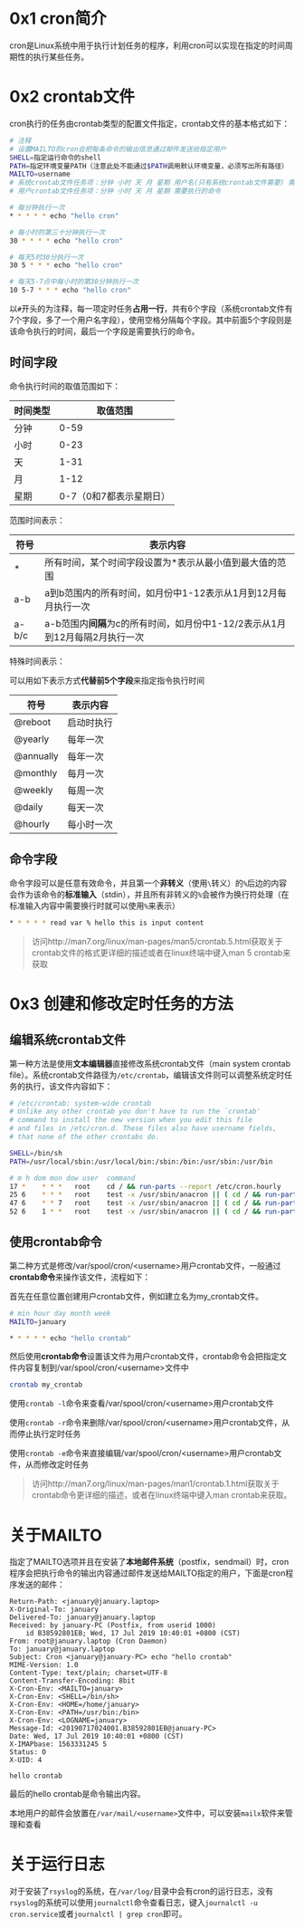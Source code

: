 # 0x1 cron简介

cron是Linux系统中用于执行计划任务的程序，利用cron可以实现在指定的时间周期性的执行某些任务。

# 0x2 crontab文件

cron执行的任务由crontab类型的配置文件指定，crontab文件的基本格式如下：

```bash
# 注释
# 设置MAILTO则cron会把每条命令的输出信息通过邮件发送给指定用户
SHELL=指定运行命令的shell
PATH=指定环境变量PATH（注意此处不能通过$PATH调用默认环境变量，必须写出所有路径）
MAILTO=username
# 系统crontab文件任务项：分钟 小时 天 月 星期 用户名(只有系统crontab文件需要) 需要执行的命令
# 用户crontab文件任务项：分钟 小时 天 月 星期 需要执行的命令

# 每分钟执行一次
* * * * * echo "hello cron" 

# 每小时的第三十分钟执行一次
30 * * * * echo "hello cron"

# 每天5时30分执行一次
30 5 * * * echo "hello cron"

# 每天5-7点中每小时的第30分钟执行一次
10 5-7 * * * echo "hello cron"

```

以`#`开头的为注释，每一项定时任务**占用一行**，共有6个字段（系统crontab文件有7个字段，多了一个用户名字段），使用空格分隔每个字段。其中前面5个字段则是该命令执行的时间，最后一个字段是需要执行的命令。

## 时间字段

命令执行时间的取值范围如下：

| 时间类型 | 取值范围                |
| -------- | ----------------------- |
| 分钟     | 0-59                    |
| 小时     | 0-23                    |
| 天       | 1-31                    |
| 月       | 1-12                    |
| 星期     | 0-7（0和7都表示星期日） |

范围时间表示：

| 符号  | 表示内容                                                     |
| ----- | ------------------------------------------------------------ |
| *     | 所有时间，某个时间字段设置为*表示从最小值到最大值的范围      |
| a-b   | a到b范围内的所有时间，如月份中1-12表示从1月到12月每月执行一次 |
| a-b/c | a-b范围内**间隔**为c的所有时间，如月份中1-12/2表示从1月到12月每隔2月执行一次 |

特殊时间表示：

可以用如下表示方式**代替前5个字段**来指定指令执行时间

| 符号      | 表示内容   |
| --------- | ---------- |
| @reboot   | 启动时执行 |
| @yearly   | 每年一次   |
| @annually | 每年一次   |
| @monthly  | 每月一次   |
| @weekly   | 每周一次   |
| @daily    | 每天一次   |
| @hourly   | 每小时一次 |

## 命令字段

命令字段可以是任意有效命令，并且第一个**非转义**（使用`\`转义）的`%`后边的内容会作为该命令的**标准输入**（stdin），并且所有非转义的`%`会被作为换行符处理（在标准输入内容中需要换行时就可以使用`%`来表示）

```bash
* * * * * read var % hello this is input content
```

> 访问http://man7.org/linux/man-pages/man5/crontab.5.html获取关于crontab文件的格式更详细的描述或者在linux终端中键入man 5 crontab来获取


# 0x3 创建和修改定时任务的方法

## 编辑系统crontab文件

第一种方法是使用**文本编辑器**直接修改系统crontab文件（main system crontab file）。系统crontab文件路径为`/etc/crontab`，编辑该文件则可以调整系统定时任务的执行，该文件内容如下：

```bash
# /etc/crontab: system-wide crontab
# Unlike any other crontab you don't have to run the `crontab'
# command to install the new version when you edit this file
# and files in /etc/cron.d. These files also have username fields,
# that none of the other crontabs do.

SHELL=/bin/sh
PATH=/usr/local/sbin:/usr/local/bin:/sbin:/bin:/usr/sbin:/usr/bin

# m h dom mon dow user  command
17 *    * * *   root    cd / && run-parts --report /etc/cron.hourly
25 6    * * *   root    test -x /usr/sbin/anacron || ( cd / && run-parts --report /etc/cron.daily )
47 6    * * 7   root    test -x /usr/sbin/anacron || ( cd / && run-parts --report /etc/cron.weekly )
52 6    1 * *   root    test -x /usr/sbin/anacron || ( cd / && run-parts --report /etc/cron.monthly )

```

## 使用crontab命令

第二种方式是修改/var/spool/cron/\<username\>用户crontab文件，一般通过**crontab命令**来操作该文件，流程如下：

首先在任意位置创建用户crontab文件，例如建立名为my_crontab文件。

```bash
# min hour day month week
MAILTO=january

* * * * * echo "hello crontab"
```

然后使用**crontab命令**设置该文件为用户crontab文件，crontab命令会把指定文件内容复制到/var/spool/cron/\<username\>文件中

```bash
crontab my_crontab
```

使用`crontab -l`命令来查看/var/spool/cron/\<username\>用户crontab文件

使用`crontab -r`命令来删除/var/spool/cron/\<username\>用户crontab文件，从而停止执行定时任务

使用`crontab -e`命令来直接编辑/var/spool/cron/\<username\>用户crontab文件，从而修改定时任务

> 访问http://man7.org/linux/man-pages/man1/crontab.1.html获取关于crontab命令更详细的描述，或者在linux终端中键入man  crontab来获取。

# 关于MAILTO

指定了MAILTO选项并且在安装了**本地邮件系统**（postfix，sendmail）时，cron程序会把执行命令的输出内容通过邮件发送给MAILTO指定的用户，下面是cron程序发送的邮件：

```
Return-Path: <january@january.laptop>
X-Original-To: january
Delivered-To: january@january.laptop
Received: by january-PC (Postfix, from userid 1000)
	id B38592801EB; Wed, 17 Jul 2019 10:40:01 +0800 (CST)
From: root@january.laptop (Cron Daemon)
To: january@january.laptop
Subject: Cron <january@january-PC> echo "hello crontab"
MIME-Version: 1.0
Content-Type: text/plain; charset=UTF-8
Content-Transfer-Encoding: 8bit
X-Cron-Env: <MAILTO=january>
X-Cron-Env: <SHELL=/bin/sh>
X-Cron-Env: <HOME=/home/january>
X-Cron-Env: <PATH=/usr/bin:/bin>
X-Cron-Env: <LOGNAME=january>
Message-Id: <20190717024001.B38592801EB@january-PC>
Date: Wed, 17 Jul 2019 10:40:01 +0800 (CST)
X-IMAPbase: 1563331245 5
Status: O
X-UID: 4

hello crontab
```

最后的hello crontab是命令输出内容。

本地用户的邮件会放置在`/var/mail/<username>`文件中，可以安装`mailx`软件来管理和查看

# 关于运行日志

对于安装了`rsyslog`的系统，在`/var/log/`目录中会有cron的运行日志，没有`rsyslog`的系统可以使用`journalctl`命令查看日志，键入`journalctl -u cron.service`或者`journalctl | grep cron`即可。